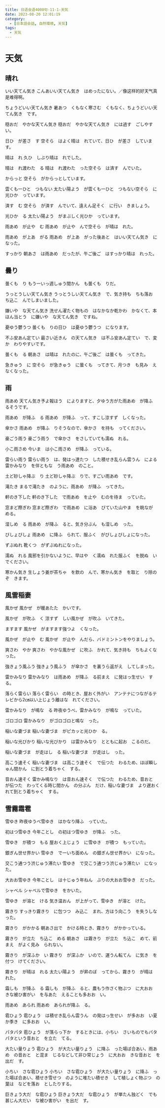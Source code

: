 ```yaml
---
title: 日语会语4000句-11-1-天気
date: 2023-08-20 12:01:19
category:
  - [日本語会話, 自然環境, 天気]
tags:
  - 天気
---
```


# 天気

## 晴れ

いい天てん気き
こんあいい天てん気き　はめったにない。／像这样的好天气真是难得啊。

ちょうどいい天てん気き
暑あつ　くもなく寒さむ　くもなく、ちょうどいい天てん気き　です。

穏おだ　やかな天てん気き
穏おだ　やかな天てん気き　には過す　ごしやすい。

日ひ　が差さ　す
空そら　はよく晴は　れていて、日ひ　が差さ　しています。

晴は　れ
久ひ　しぶり晴は　れでした。

晴は　れ渡わた　る
晴は　れ渡わた　った空そら　は済す　んでいた。

からっと
空そら　がからっとしています。

雲くも一ひと　つもない
太たい陽よう　が雲くも一ひと　つもない空そら　に光ひか　っています。

済す　む
空そら　が済す　んでいて、遠えん足そく　に行い　きましょう。

光ひか　る
太たい陽よう　がまぶしく光ひか　っています。

雨あめ　が止や　む
雨あめ　が止や　んで空そら　が晴は　れた。

雨あめ　が上あ　がる
雨あめ　が上あ　がった後あと　はいい天てん気き　になった。

すっかり
朝あさ　は雨あめ　だったが、午ご後ご　はすっかり晴は　れった。

## 曇り

曇くも　り
もう一いっ週しゅう間かん　も曇くも　りだ。

うっとうしい天てん気き
うっとうしい天てん気き　で、気き持も　ちも落お　ち込こ　んでしまいました。

嫌いや　な天てん気き
洗せん濯たく物もの　はなかなか乾かわ　かなくて、本ほん当とう　に嫌いや　な天てん気き　ですね。

憂ゆう鬱うつ
曇くも　りの日ひ　は憂ゆう鬱うつ　になります。

不ふ安あん定てい
最さい近きん　の天てん気き　は不ふ安あん定てい　で、変か　わりやすいです。

曇くも　る
朝あさ　は晴は　れたのに、午ご後ご　は曇くも　ってきた。

急きゅう　に
空そら　が急きゅう　に曇くも　ってきて、月つき　も見み　えなくなった。

## 雨

雨あめ
天てん気き予よ報ほう　によりますと、夕ゆう方がた雨あめ　が降ふ　るそうです。

雨あめ　が降ふ　る
雨あめ　が降ふ　って、すこし涼すず　しくなった。

傘かさ
雨あめ　が降ふ　りそうなので、傘かさ　を持も　ってください。

豪ごう雨う
豪ごう雨う　で傘かさ　をさしていても濡ぬ　れる。

小こ雨さめ
今いま　は小こ雨さめ　が降ふ　っている。

雷らい雨う
雷らい雨う　は、発はっ達たつ　した積せき乱らん雲うん　による雷かみなり　を伴ともな　う雨あめ　のこと。

土ど砂しゃ降ぶ　り
土ど砂しゃ降ぶ　りで、すごい雨あめ　です。

滝たき
まるで滝たき　のように、雨あめ　が降ふ　ってきた。

軒のき下した
軒のき下した　で雨あめ　を止や　むのを待ま　っていた。

窓まど際ぎわ
窓まど際ぎわ　で雨あめ　に浴あ　びていた山やま　を眺なが　める。

湿しめ　る
雨あめ　が降ふ　ると、気き分ぶん　も湿しめ　った。

びしょびしょ
雨あめ　に降ふ　られて、服ふく　がびしょびしょになった。

ずぶぬれ
靴くつ　がずぶぬれになった。

濡ぬ　れる
風邪を引かないように、早はや　く濡ぬ　れた服ふく　を脱ぬ　いでください。

寒かん気き
生しょう姜が茶ちゃ　を飲の　んで、寒かん気き　を取と　り除のぞ　きます。

## 風雷稲妻

風かぜ
風かぜ　が暖あたた　かいです。

風かぜ　が吹ふ　く
涼すず　しい風かぜ　が吹ふ　いてきた。

ますます
風かぜ　がますます強つよ　くなった。

風かぜ　が止や　む
風かぜ　が止や　んだら、バドミントンをやりましょう。

爽さわ　やか
爽さわ　やかな風かぜ　に吹ふ　かれて、気き持も　ちもよくなった。

強きょう風ふう
強きょう風ふう　が傘かさ　を裏うら返がえ　してしまった。

雷かみなり
雷かみなり　は雨あめ　が降ふ　る前まえ　に発はっ生せい　する。

落らく雷らい
落らく雷らい　の時とき、屋おく外がい　アンテナにつながるテレビから2㎝以い上じょう離はな　れてください。

雷かみなり　が鳴な　る
昨夜ゆうべ、雷かみなり　が鳴な　っていた。

ゴロゴロ
雷かみなり　がゴロゴロと鳴な　った。

稲いな妻づま
稲いな妻づま　がピカッと光ひか　る。

稲いな光びかり
稲いな光びかり　は雷かみなり　とともに起お　こるのだ。

稲いな妻づま　が走はし　る
稲いな妻づま　が走はし　った。

高こう速そく
稲いな妻づま　は高こう速そく　で伝つた　わるため、ほぼ瞬しゅん間かん　に到とう着ちゃく　する。

音おん速そく
雷かみ鳴なり　は音おん速そく　で伝つた　わるため、音おと　が伝つた　わってくる時じ間かん　の分ぶん　だけ、稲いな妻づま　より遅おく　れて到とう着ちゃく　する。

## 雪霧霜雹

雪ゆき
昨夜ゆうべ雪ゆき　はかなり降ふ　っていた。

初はつ雪ゆき
今年ことし　の初はつ雪ゆき　が降ふ　った。

雪ゆき　が積つ　もる
屋おく上じょう　に雪ゆき　が積つ　もっていた。

銀ぎん世せ界かい
雪ゆき　で一いち面めん　の銀ぎん世せ界かい　になった。

交こう通つう渋じゅう滞たい
雪ゆき　で交こう通つう渋じゅう滞たい　になった。

大おお雪ゆき
今年ことし　は十じゅう年ねん　ぶりの大おお雪ゆき　だった。

シャベル
シャベルで雪ゆき　をかいた。

雪ゆき　が溶と　ける
気き温おん　が上がって、雪ゆき　が溶と　けた。

霧きり
すっきり霧きり　に包つつ　み込こ　まれ、方ほう向こう　を失うしな　った。

霧きり　がかかる
朝あさ出で　かける時とき、霧きり　がかかっている。

霧きり　が立た　ち込こ　める
朝あさ　は霧きり　が立た　ち込こ　めて、前まえ　がよく見み　られない。

霧きり　が深ふか　い
霧きり　が深ふか　いので、運うん転てん　に気き　を付つ　けてください。

霧きり　が晴は　れる
太たい陽よう　が昇のぼ　ってから、霧きり　が晴は　れた。

霜しも　が降ふ　る
霜しも　が降ふ　ると、農もう作さく物ぶつ　に大おお　きな被ひ害がい　を与あた　えることも多おお　い。

雨あめ　あられ
雨あめ　あられが降ふ　る。

雹ひょう
雹ひょう　は積せき乱らん雲うん　の発はっ生せい　が多おお　い夏か季き　に多おお　い。

パタパタ
雹ひょう　が落らっ下か　するときには、小ちい　さいものでもパタパタという音おと　を立た　てる。

大たい量りょう
雹ひょう　が大たい量りょう　に降ふ　った場ば合あい、雨あめ　の音おと　と混ま　じるなどして非ひ常じょう　に大おお　きな音おと　を出だ　す。

小ちい　さな雹ひょう
小ちい　さな雹ひょう　が大たい量りょう　に降ふ　った場ば合あい、積せき雪せつ　のように堆たい積せき　して植しょく物ぶつ　の葉は　などを落お　としたりする。

巨きょう大だ　な雹ひょう
巨きょう大だ　な雹ひょう　が単たん独どく　でも甚じん大だい　な被ひ害がい　を出だ　す。
